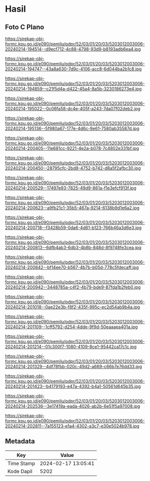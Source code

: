# Hasil

## Foto C Plano

https://sirekap-obj-formc.kpu.go.id/e090/pemilu/pdpr/52/03/01/20/03/5203012003006-20240214-194514--d9ecf712-4c88-4798-93d9-b8193adb6ea4.jpg

https://sirekap-obj-formc.kpu.go.id/e090/pemilu/pdpr/52/03/01/20/03/5203012003006-20240214-194747--43a8a630-7d9c-4106-acc8-6d044ba2b1c8.jpg

https://sirekap-obj-formc.kpu.go.id/e090/pemilu/pdpr/52/03/01/20/03/5203012003006-20240214-194859--c21f5d4a-d422-45a4-8a5b-3230186273e4.jpg

https://sirekap-obj-formc.kpu.go.id/e090/pemilu/pdpr/52/03/01/20/03/5203012003006-20240214-195022--0c06fa58-dc4e-405f-a243-7da07f02deb2.jpg

https://sirekap-obj-formc.kpu.go.id/e090/pemilu/pdpr/52/03/01/20/03/5203012003006-20240214-195136--5f980a67-177e-4d6c-9e61-7580ab35587d.jpg

https://sirekap-obj-formc.kpu.go.id/e090/pemilu/pdpr/52/03/01/20/03/5203012003006-20240214-200405--11e681cc-9221-4e2a-b078-7c4802e331bf.jpg

https://sirekap-obj-formc.kpu.go.id/e090/pemilu/pdpr/52/03/01/20/03/5203012003006-20240214-200450--28795cfc-2bd8-4752-b742-d8a5f2afbc30.jpg

https://sirekap-obj-formc.kpu.go.id/e090/pemilu/pdpr/52/03/01/20/03/5203012003006-20240214-200529--17497e93-7825-49d9-861a-f1e3efcf913f.jpg

https://sirekap-obj-formc.kpu.go.id/e090/pemilu/pdpr/52/03/01/20/03/5203012003006-20240214-200623--a9fb21c1-35b5-467a-9214-6138b9d1e6a2.jpg

https://sirekap-obj-formc.kpu.go.id/e090/pemilu/pdpr/52/03/01/20/03/5203012003006-20240214-200718--f3428b59-0da6-4d61-b123-766b46a3d6e3.jpg

https://sirekap-obj-formc.kpu.go.id/e090/pemilu/pdpr/52/03/01/20/03/5203012003006-20240214-200813--6dfb4ab3-6db3-4b8b-848d-8f9748fe3cea.jpg

https://sirekap-obj-formc.kpu.go.id/e090/pemilu/pdpr/52/03/01/20/03/5203012003006-20240214-200842--bf14ee70-b567-4b7b-b05d-778c5fdecaff.jpg

https://sirekap-obj-formc.kpu.go.id/e090/pemilu/pdpr/52/03/01/20/03/5203012003006-20240214-200942--3448785a-c4f2-4b79-bde9-87fda1b2feb0.jpg

https://sirekap-obj-formc.kpu.go.id/e090/pemilu/pdpr/52/03/01/20/03/5203012003006-20240214-201018--0ae22e3b-f8f2-435f-995c-ec2d54ab9b4a.jpg

https://sirekap-obj-formc.kpu.go.id/e090/pemilu/pdpr/52/03/01/20/03/5203012003006-20240214-201109--1cff5792-d254-4dde-9f9d-50eaaaea401a.jpg

https://sirekap-obj-formc.kpu.go.id/e090/pemilu/pdpr/52/03/01/20/03/5203012003006-20240214-201214--01c300f7-1080-4109-8ce1-95442ca17c1c.jpg

https://sirekap-obj-formc.kpu.go.id/e090/pemilu/pdpr/52/03/01/20/03/5203012003006-20240214-201329--4df78fbb-020c-49d2-a669-c66b7e76dd33.jpg

https://sirekap-obj-formc.kpu.go.id/e090/pemilu/pdpr/52/03/01/20/03/5203012003006-20240214-201423--b4179193-e47a-4392-b4a1-50561d645b35.jpg

https://sirekap-obj-formc.kpu.go.id/e090/pemilu/pdpr/52/03/01/20/03/5203012003006-20240214-202536--3e17419a-eada-4026-ab2b-6e51f5a97008.jpg

https://sirekap-obj-formc.kpu.go.id/e090/pemilu/pdpr/52/03/01/20/03/5203012003006-20240214-202811--7a155123-e1a4-4302-a3c7-e30e5024b978.jpg


## Metadata

| Key        | Value               |
| ---------- | ------------------- |
| Time Stamp | 2024-02-17 13:05:41 |
| Kode Dapil | 5202                |



